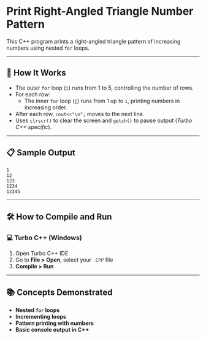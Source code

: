 # Print Right-Angled Triangle Number Pattern

This C++ program prints a right-angled triangle pattern of increasing numbers using nested `for` loops.

---

## 🚀 How It Works

- The outer `for` loop (`i`) runs from 1 to 5, controlling the number of rows.
- For each row:
  - The inner `for` loop (`j`) runs from 1 up to `i`, printing numbers in increasing order.
- After each row, `cout<<"\n";` moves to the next line.
- Uses `clrscr()` to clear the screen and `getch()` to pause output (*Turbo C++ specific*).

---

## 📋 Sample Output

```
1
12
123
1234
12345
```

---

## 🛠️ How to Compile and Run

### 💻 Turbo C++ (Windows)

1. Open Turbo C++ IDE  
2. Go to **File > Open**, select your `.CPP` file  
3. **Compile > Run**

---

## 📚 Concepts Demonstrated
- **Nested `for` loops**
- **Incrementing loops**
- **Pattern printing with numbers**
- **Basic console output in C++**
